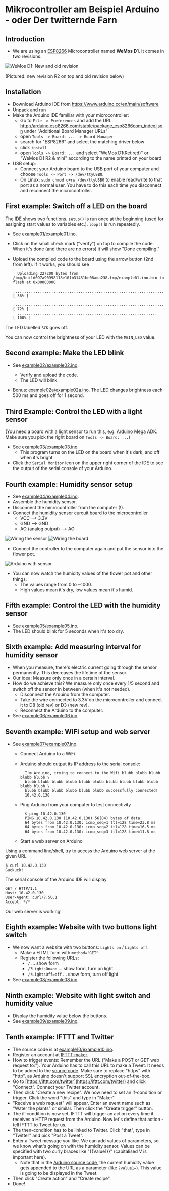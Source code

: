 # Mikrocontroller am Beispiel Arduino - oder Der twitternde Farn

## Introduction
* We are using an [ESP8266](https://de.wikipedia.org/wiki/ESP8266)
  Microcontroller named **WeMos D1**.
  It comes in two revisions.

![WeMos D1: New and old revision](newrev-oldrev.jpg)

(Pictured: new revision R2 on top and old revision below)

## Installation

* Download Arduino IDE from https://www.arduino.cc/en/main/software
* Unpack and run
* Make the Arduino IDE familiar with your microcontroller:
  * Go to `File -> Preferences` and add the URL http://arduino.esp8266.com/stable/package_esp8266com_index.json under "Additional Board Manager URLs"
  * open `Tools -> Board: ... -> Board Manager`
  * search for "ESP8266" and select the matching driver below
  * click `install`
  * open `Tools -> Board: ...` and select "WeMos D1(Retired)" or "WeMos D1 R2 & mini" according to the name printed on your board
* USB setup:
  * Connect your Arduino board to the USB port of your computer and choose `Tools -> Port -> /dev/ttyUSB0`.
  * On Linux: `sudo chmod o+rw /dev/ttyUSB0` to enable read/write to that port as a normal user.
  You have to do this each time you disconnect and reconnect the microcontroller.

## First example: Switch off a LED on the board

The IDE shows two functions.
`setup()` is run once at the beginning (used for assigning start values to variables etc.).
`loop()` is run repeatedly.

* See [example01/example01.ino](example01/example01.ino).
* Click on the small check mark ("verify") on top to compile the code.
When it's done (and there are no errors) it will show "Done compiling."
* Upload the compiled code to the board using the arrow button (2nd from left).
If it works, you should see

        Uploading 227200 bytes from /tmp/build097a90998118e101b31481be08ada238.tmp/example01.ino.bin to flash at 0x00000000
        ................................................................................ [ 36% ]
        ................................................................................ [ 72% ]
        ..............................................................                   [ 100% ]

The LED labelled `SCK` goes off.

You can now control the brightness of your LED with the `MEIN_LED` value.

## Second example: Make the LED blink

* See [example02/example02.ino](example02/example02.ino).
  * Verify and upload the code.
  * The LED will blink.

* Bonus: [example02a/example02a.ino](example02a/example02a.ino).
The LED changes brightness each 500 ms and goes off for 1 second.

## Third Example: Control the LED with a light sensor

(You need a board with a light sensor to run this, e.g. Arduino Mega ADK.
Make sure you pick the right board on `Tools -> Board: ...`)

* See [example03/example03.ino](example03/example03.ino).
  * This program turns on the LED on the board when it's dark, and off when
    it's bright.
* Click the `Serial Monitor` icon on the upper right corner of the IDE to see
  the output of the serial console of your Arduino.

## Fourth example: Humidity sensor setup

* See [example04/example04.ino](example04/example04.ino).
* Assemble the humidity sensor.
* Disconnect the microcontroller from the computer (!).
* Connect the humidity sensor curcuit board to the microcontroller
  * VCC --> 3.3V
  * GND --> GND
  * AO (analog output) --> AO

![Wiring the sensor](wiring_sensor.jpg)
![Wiring the board](wiring_board.jpg)

* Connect the controller to the computer again and put the sensor into the
  flower pot.

![Arduino with sensor](assembled.jpg)

* You can now watch the humidity values of the flower pot and other things.
  * The values range from 0 to ~1000.
  * High values mean it's dry, low values mean it's humid.

## Fifth example: Control the LED with the humidity sensor

* See [example05/example05.ino](example05/example05.ino).
* The LED should blink for 5 seconds when it's too dry.

## Sixth example: Add measuring interval for humidity sensor

* When you measure, there's electric current going through the sensor
  permanently.
  This decreases the lifetime of the sensor.
* Our idea: Measure only once in a certain interval.
* How do we achieve this? We measure only once every 1/5 second and switch off
  the sensor in between (when it's not needed).
  * Disconnect the Arduino from the computer.
  * Take the wire connected to 3.3V on the microcontroller and connect it to
    D8 (old rev) or D3 (new rev).
  * Reconnect the Arduino to the computer.
* See [example06/example06.ino](example06/example06.ino).

## Seventh example: WiFi setup and web server

* See [example07/example07.ino](example07/example07.ino).
  * Connect Arduino to a WiFi
  * Arduino should output its IP address to the serial console:

          I'm Arduino, trying to connect to the Wifi blubb blubb blubb blubb blubb \
          blubb blubb blubb blubb blubb blubb blubb blubb blubb blubb blubb blubb \
          blubb blubb blubb blubb blubb blubb successfully connected!
          10.42.0.130


  * Ping Arduino from your computer to test connectivity

          $ ping 10.42.0.130
          PING 10.42.0.130 (10.42.0.130) 56(84) bytes of data.
          64 bytes from 10.42.0.130: icmp_seq=1 ttl=128 time=23.8 ms
          64 bytes from 10.42.0.130: icmp_seq=2 ttl=128 time=16.5 ms
          64 bytes from 10.42.0.130: icmp_seq=3 ttl=128 time=11.8 ms

  * Start a web server on Arduino

Using a command line/shell, try to access the Arduino web server at the given
URL

    $ curl 10.42.0.130
    Guckuck!

The serial console of the Arduino IDE will display

    GET / HTTP/1.1
    Host: 10.42.0.130
    User-Agent: curl/7.50.1
    Accept: */*

Our web server is working!

## Eighth example: Website with two buttons light switch

* We now want a website with two buttons: `Lights on` / `Lights off`.
  * Make a HTML form with `method="GET"`.
  * Register the following URLs:
    * `/` ... show form
    * `/?LightsOn=on` ... show form, turn on light
    * `/?LightsOff=off` ... show form, turn off light
* See [example08/example08.ino](example08/example08.ino).

## Ninth example: Website with light switch and humidity value

* Display the humidity value below the buttons.
* See [example09/example09.ino](example09/example09.ino).

## Tenth example: IFTTT and Twitter

* The source code is at [example10/example10.ino](example10/example10.ino).
* Register an account at [IFTTT maker](https://ifttt.com/maker).
* How to trigger events: Remember the URL ("Make a POST or GET web request
  to:").
  Your Arduino has to call this URL to make a Tweet.
  It needs to be added to the [source code](example10/example10.ino#L40).
  Make sure to replace "https" with "http", as Arduino doesn't support SSL
  encryption out-of-the-box.
* Go to [https://ifttt.com/twitter](https://ifttt.com/twitter) and click
  "Connect".
  Connect your Twitter account.
* Then click "Create a new recipe".
  We now need to set an if-condition or trigger.
  Click the word "this" and type in "Maker".
* "Receive a web request" will appear. Enter an event name such as
  "Water the plants" or similar.
  Then click the "Create trigger" button.
* The if-condition is now set.
  IFTTT will trigger an action every time it receives a HTTP request from the
  Arduino.
  Now let's define that action - tell IFTTT to Tweet for us.
* The then-condition has to be linked to Twitter.
  Click "that", type in "Twitter" and pick "Post a Tweet".
* Enter a Tweet message you like.
  We can add values of parameters, so we know what's going on with the humidity
  sensor.
  Values can be specified with two curly braces like "{{Value1}}"
  (capitalised V is important here).
    * Note that in the [Arduino source code](example10/example10.ino#L41), the
      current humidity value gets appended to the URL as a parameter
      (like `?value1=`).
      This value is going to be displayed in the Tweet.
* Then click "Create action" and "Create recipe".
* Done!
